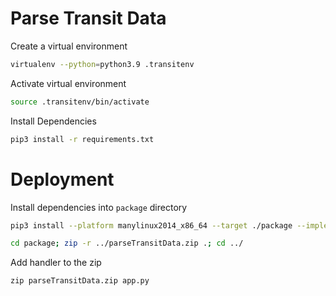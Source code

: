 # Parse Transit Data

Create a virtual environment

```bash
virtualenv --python=python3.9 .transitenv
```

Activate virtual environment

```bash
source .transitenv/bin/activate
```

Install Dependencies

```bash
pip3 install -r requirements.txt
```

# Deployment

Install dependencies into `package` directory

```bash
pip3 install --platform manylinux2014_x86_64 --target ./package --implementation cp --python 3.9 --only-binary=:all: --upgrade -r requirements.txt

cd package; zip -r ../parseTransitData.zip .; cd ../
```

Add handler to the zip

```
zip parseTransitData.zip app.py
```
